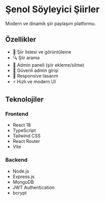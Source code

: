 # Şenol Söyleyici Şiirler

Modern ve dinamik şiir paylaşım platformu.

## Özellikler

- 📝 Şiir listesi ve görüntüleme
- 🔍 Şiir arama
- 👤 Admin paneli (şiir ekleme/silme)
- 🔐 Güvenli admin girişi
- 📱 Responsive tasarım
- ⚡ Hızlı ve modern UI

## Teknolojiler

### Frontend
- React 18
- TypeScript
- Tailwind CSS
- React Router
- Vite

### Backend
- Node.js
- Express.js
- MongoDB
- JWT Authentication
- bcrypt
